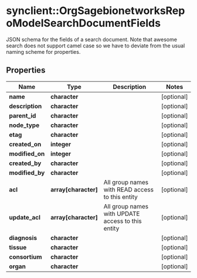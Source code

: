 # synclient::OrgSagebionetworksRepoModelSearchDocumentFields

JSON schema for the fields of a search document.  Note that awesome search does not support camel case so we have to deviate from the usual naming scheme for properties.

## Properties
Name | Type | Description | Notes
------------ | ------------- | ------------- | -------------
**name** | **character** |  | [optional] 
**description** | **character** |  | [optional] 
**parent_id** | **character** |  | [optional] 
**node_type** | **character** |  | [optional] 
**etag** | **character** |  | [optional] 
**created_on** | **integer** |  | [optional] 
**modified_on** | **integer** |  | [optional] 
**created_by** | **character** |  | [optional] 
**modified_by** | **character** |  | [optional] 
**acl** | **array[character]** | All group names with READ access to this entity | [optional] 
**update_acl** | **array[character]** | All group names with UPDATE access to this entity | [optional] 
**diagnosis** | **character** |  | [optional] 
**tissue** | **character** |  | [optional] 
**consortium** | **character** |  | [optional] 
**organ** | **character** |  | [optional] 



